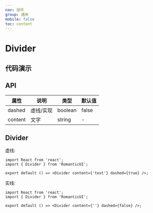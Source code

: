 ```yaml
---
nav: 组件
group: 通用
mobile: false
toc: content
---
```


# Divider

## 代码演示

## API

| 属性    | 说明      | 类型    | 默认值 |
| ------- | --------- | ------- | ------ |
| dashed  | 虚线/实现 | boolean | false  |
| content | 文字      | string  | -      |

## Divider

虚线:

```tsx
import React from 'react';
import { Divider } from 'RomanticUI';

export default () => <Divider content={'text'} dashed={true} />;
```

实线:

```tsx
import React from 'react';
import { Divider } from 'RomanticUI';

export default () => <Divider content={''} dashed={false} />;
```
